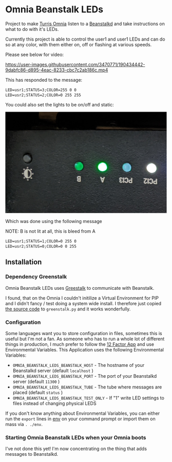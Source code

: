 # Omnia Beanstalk LEDs

Project to make [Turris Omnia](https://www.turris.com/en/omnia/overview/) listen to a [Beanstalkd](https://beanstalkd.github.io/) and take instructions on what to do with it's LEDs.

Currently this project is able to control the user1 and user1 LEDs and can do so at any color, with them either on, off or flashing at various speeds.

Please see below for video:

https://user-images.githubusercontent.com/3470771/190434442-9dabfc86-d895-4eac-8233-cbc7c2ab186c.mp4

This has responded to the message:

```
LED=usr1;STATUS=3;COLOR=255 0 0
LED=usr2;STATUS=2;COLOR=0 255 255
```

You could also set the lights to be on/off and static:

![LEDs can also be static](img/PXL_20220915_125435397.jpg)

Which was done using the following message

NOTE: B is not lit at all, this is bleed from A

```
LED=usr1;STATUS=1;COLOR=0 255 0
LED=usr2;STATUS=0;COLOR=0 0 255
```

## Installation

### Dependency Greenstalk

Omnia Beanstalk LEDs uses [Greestalk](https://github.com/justinmayhew/greenstalk) to communicate with Beanstalk.

I found, that on the Omnia I couldn't initilize a Virtual Environment for PIP and I didn't fancy / test doing a system wide install. I therefore just copied [the source code](https://github.com/justinmayhew/greenstalk/blob/main/src/greenstalk/__init__.py) to `greenstalk.py` and it works wonderfully.

### Configuration

Some languages want you to store configuration in files, sometimes this is useful but I'm not a fan. As someone who has to run a whole lot of different things in production, I much prefer to follow the [12 Factor App](https://12factor.net/config) and use Environmental Variables. This Application uses the following Environmental Variables:

 * `OMNIA_BEANSTALK_LEDS_BEANSTALK_HOST` - The hostname of your Beanstalkd server (default `localhost` )
 * `OMNIA_BEANSTALK_LEDS_BEANSTALK_PORT` - The port of your Beanstalkd server (default `11300` )
 * `OMNIA_BEANSTALK_LEDS_BEANSTALK_TUBE` - The tube where messages are placed (default `status` )
 * `OMNIA_BEANSTALK_LEDS_BEANSTALK_TEST_ONLY` - If "1" write LED settings to files instead of changing physical LEDS

If you don't know anything about Environmental Variables, you can either run the `export` lines in [env](./env) on your command prompt or import them on mass via `. ./env`.

### Starting Omnia Beanstalk LEDs when your Omnia boots

I've not done this yet! I'm now concentrating on the thing that adds messages to Beanstalkd.
